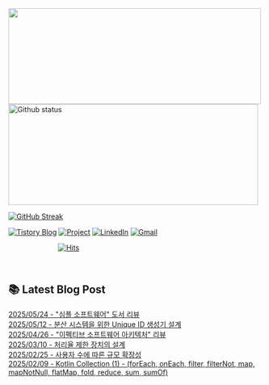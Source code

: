

<a href="https://github.com/devxb/gitanimals">
  <img
    src="https://render.gitanimals.org/lines/JuHyun419?pet-id=632796206058787014"
    width="500"
    height="190"
  />
</a>


<div>
  
  <img width="494" height="200" alt="Github status" src="https://github-readme-stats.vercel.app/api?username=JuHyun419&count_private=true&theme=radical">
  
  [![GitHub Streak](https://github-readme-streak-stats.herokuapp.com/?user=JuHyun419&theme=dark)](https://github.com/JuHyun419)
  
</div>  

<div>
  
  [![Tistory Blog](http://img.shields.io/badge/-Tistory%20Blog-blue?style=flat&logo=Blogger&link=https://zzang9ha.tistory.com/)](https://zzang9ha.tistory.com/) 
  [![Project](http://img.shields.io/badge/-Project-ff69b4?style=flat&logo=github&link=https://github.com/YAPP-19th/Web-Team-2-Backend)](https://github.com/YAPP-19th/Web-Team-2-Backend) 
  [![LinkedIn](https://img.shields.io/badge/-LinkedIn-0077b5?style=flat-square&logo=linkedin&logoColor=white&link=https://www.linkedin.com/in/juhyun-lee-87176a19b/)](https://www.linkedin.com/in/juhyun-lee-87176a19b/)
  [![Gmail](http://img.shields.io/badge/Gmail-important?style=flat&logo=Gmail&link=mailto:zzang9haha@gmail.com)](mailto:zzang9haha@gmail.com) 

</div>

<div>
 
&nbsp;&nbsp;&nbsp;&nbsp;&nbsp;&nbsp;&nbsp;&nbsp;&nbsp;&nbsp;&nbsp;&nbsp;&nbsp;&nbsp;&nbsp;&nbsp;&nbsp;&nbsp;&nbsp;&nbsp;&nbsp;&nbsp;&nbsp;&nbsp; [![Hits](https://hits.seeyoufarm.com/api/count/incr/badge.svg?url=https%3A%2F%2Fgithub.com%2FJuHyun419&count_bg=%2379C83D&title_bg=%23555555&icon=&icon_color=%23E7E7E7&title=hits&edge_flat=false)](https://hits.seeyoufarm.com)
 
</div>
 
<br>
 
## 📚 Latest Blog Post

[2025/05/24 - &quot;심플 소프트웨어&quot; 도서 리뷰](https://zzang9ha.tistory.com/480) <br/>
[2025/05/12 - 분산 시스템을 위한 Unique ID 생성기 설계](https://zzang9ha.tistory.com/479) <br/>
[2025/04/26 - &quot;이펙티브 소프트웨어 아키텍처&quot; 리뷰](https://zzang9ha.tistory.com/478) <br/>
[2025/03/10 - 처리율 제한 장치의 설계](https://zzang9ha.tistory.com/477) <br/>
[2025/02/25 - 사용자 수에 따른 규모 확장성](https://zzang9ha.tistory.com/476) <br/>
[2025/02/09 - Kotlin Collection (1) - (forEach, onEach, filter, filterNot, map, mapNotNull, flatMap, fold, reduce, sum, sumOf)](https://zzang9ha.tistory.com/475) <br/>
